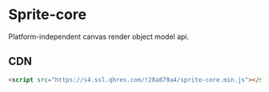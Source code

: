 # Sprite-core

Platform-independent canvas render object model api.

## CDN

```html
<script src="https://s4.ssl.qhres.com/!28a879a4/sprite-core.min.js"></script>
```
